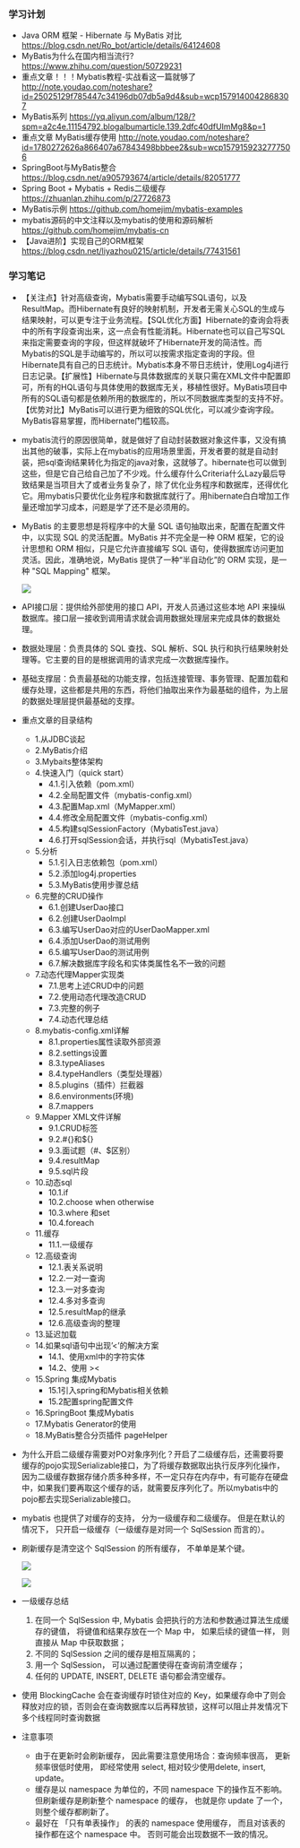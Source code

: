 ### 学习计划
* Java ORM 框架 - Hibernate 与 MyBatis 对比 https://blog.csdn.net/Ro_bot/article/details/64124608
* MyBatis为什么在国内相当流行? https://www.zhihu.com/question/50729231
* 重点文章！！！Mybatis教程-实战看这一篇就够了 http://note.youdao.com/noteshare?id=25025129f785447c34196db07db5a9d4&sub=wcp1579140042868307
* MyBatis系列 https://yq.aliyun.com/album/128/?spm=a2c4e.11154792.blogalbumarticle.139.2dfc40dfUImMg8&p=1
* 重点文章 MyBatis缓存使用 http://note.youdao.com/noteshare?id=1780272626a866407a67843498bbbee2&sub=wcp1579159232777506
* SpringBoot与MyBatis整合 https://blog.csdn.net/a905793674/article/details/82051777
* Spring Boot + Mybatis + Redis二级缓存 https://zhuanlan.zhihu.com/p/27726873
* MyBatis示例 https://github.com/homejim/mybatis-examples
* mybatis源码的中文注释以及mybatis的使用和源码解析 https://github.com/homejim/mybatis-cn
* 【Java进阶】实现自己的ORM框架 https://blog.csdn.net/liyazhou0215/article/details/77431561

### 学习笔记
* 【关注点】针对高级查询，Mybatis需要手动编写SQL语句，以及ResultMap。而Hibernate有良好的映射机制，开发者无需关心SQL的生成与结果映射，可以更专注于业务流程。【SQL优化方面】Hibernate的查询会将表中的所有字段查询出来，这一点会有性能消耗。Hibernate也可以自己写SQL来指定需要查询的字段，但这样就破坏了Hibernate开发的简洁性。而Mybatis的SQL是手动编写的，所以可以按需求指定查询的字段。但Hibernate具有自己的日志统计。Mybatis本身不带日志统计，使用Log4j进行日志记录。【扩展性】Hibernate与具体数据库的关联只需在XML文件中配置即可，所有的HQL语句与具体使用的数据库无关，移植性很好。MyBatis项目中所有的SQL语句都是依赖所用的数据库的，所以不同数据库类型的支持不好。【优势对比】MyBatis可以进行更为细致的SQL优化，可以减少查询字段。MyBatis容易掌握，而Hibernate门槛较高。
* mybatis流行的原因很简单，就是做好了自动封装数据对象这件事，又没有搞出其他的破事，实际上在mybatis的应用场景里面，开发者要的就是自动封装，把sql查询结果转化为指定的java对象，这就够了。hibernate也可以做到这些，但是它自己给自己加了不少戏。什么缓存什么Criteria什么Lazy最后导致结果是当项目大了或者业务复杂了，除了优化业务程序和数据库，还得优化它。用mybatis只要优化业务程序和数据库就行了。用hibernate白白增加工作量还增加学习成本，问题是学了还不是必须用的。
* MyBatis 的主要思想是将程序中的大量 SQL 语句抽取出来，配置在配置文件中，以实现 SQL 的灵活配置。MyBatis 并不完全是一种 ORM 框架，它的设计思想和 ORM 相似，只是它允许直接编写 SQL 语句，使得数据库访问更加灵活。因此，准确地说，MyBatis 提供了一种“半自动化”的 ORM 实现，是一种 "SQL Mapping" 框架。

    ![](png/mybatis-architecture.jpg)
* API接口层：提供给外部使用的接口 API，开发人员通过这些本地 API 来操纵数据库。接口层一接收到调用请求就会调用数据处理层来完成具体的数据处理。
* 数据处理层：负责具体的 SQL 查找、SQL 解析、SQL 执行和执行结果映射处理等。它主要的目的是根据调用的请求完成一次数据库操作。
* 基础支撑层：负责最基础的功能支撑，包括连接管理、事务管理、配置加载和缓存处理，这些都是共用的东西，将他们抽取出来作为最基础的组件，为上层的数据处理层提供最基础的支撑。
*  重点文章的目录结构
    * 1.从JDBC谈起
    * 2.MyBatis介绍
    * 3.Mybaits整体架构
    * 4.快速入门（quick start）
        * 4.1.引入依赖（pom.xml）
        * 4.2.全局配置文件（mybatis-config.xml）
        * 4.3.配置Map.xml（MyMapper.xml）
        * 4.4.修改全局配置文件（mybatis-config.xml）
        * 4.5.构建sqlSessionFactory（MybatisTest.java）
        * 4.6.打开sqlSession会话，并执行sql（MybatisTest.java）
    * 5.分析
        * 5.1.引入日志依赖包（pom.xml）
        * 5.2.添加log4j.properties
        * 5.3.MyBatis使用步骤总结
    * 6.完整的CRUD操作
        * 6.1.创建UserDao接口
        * 6.2.创建UserDaoImpl
        * 6.3.编写UserDao对应的UserDaoMapper.xml
        * 6.4.添加UserDao的测试用例
        * 6.5.编写UserDao的测试用例
        * 6.7.解决数据库字段名和实体类属性名不一致的问题
    * 7.动态代理Mapper实现类
        * 7.1.思考上述CRUD中的问题
        * 7.2.使用动态代理改造CRUD
        * 7.3.完整的例子
        * 7.4.动态代理总结
    * 8.mybatis-config.xml详解
        * 8.1.properties属性读取外部资源
        * 8.2.settings设置
        * 8.3.typeAliases
        * 8.4.typeHandlers（类型处理器）
        * 8.5.plugins（插件）拦截器
        * 8.6.environments(环境)
        * 8.7.mappers
    * 9.Mapper XML文件详解
        * 9.1.CRUD标签
        * 9.2.#{}和${}
        * 9.3.面试题（#、$区别）
        * 9.4.resultMap
        * 9.5.sql片段
    * 10.动态sql
        * 10.1.if
        * 10.2.choose when otherwise
        * 10.3.where 和set
        * 10.4.foreach
    * 11.缓存
        * 11.1.一级缓存
    * 12.高级查询
        * 12.1.表关系说明
        * 12.2.一对一查询
        * 12.3.一对多查询
        * 12.4.多对多查询
        * 12.5.resultMap的继承
        * 12.6.高级查询的整理
    * 13.延迟加载
    * 14.如果sql语句中出现’<’的解决方案
        * 14.1、使用xml中的字符实体
        * 14.2、使用 ><
    * 15.Spring 集成Mybatis
        * 15.1引入spring和Mybatis相关依赖
        * 15.2配置spring配置文件
    * 16.SpringBoot 集成Mybatis
    * 17.Mybatis Generator的使用
    * 18.MyBatis整合分页插件 pageHelper
* 为什么开启二级缓存需要对PO对象序列化？开启了二级缓存后，还需要将要缓存的pojo实现Serializable接口，为了将缓存数据取出执行反序列化操作，因为二级缓存数据存储介质多种多样，不一定只存在内存中，有可能存在硬盘中，如果我们要再取这个缓存的话，就需要反序列化了。所以mybatis中的pojo都去实现Serializable接口。
* mybatis 也提供了对缓存的支持， 分为一级缓存和二级缓存。 但是在默认的情况下， 只开启一级缓存（一级缓存是对同一个 SqlSession 而言的）。
* 刷新缓存是清空这个 SqlSession 的所有缓存， 不单单是某个键。

    ![](png/mybatis-level1-cache.png)

    ![](png/mybatis-level2-cache.png)
* 一级缓存总结
    1. 在同一个 SqlSession 中, Mybatis 会把执行的方法和参数通过算法生成缓存的键值， 将键值和结果存放在一个 Map 中， 如果后续的键值一样， 则直接从 Map 中获取数据；
    2. 不同的 SqlSession 之间的缓存是相互隔离的；
    3. 用一个 SqlSession， 可以通过配置使得在查询前清空缓存；
    4. 任何的 UPDATE, INSERT, DELETE 语句都会清空缓存。
* 使用 BlockingCache 会在查询缓存时锁住对应的 Key，如果缓存命中了则会释放对应的锁，否则会在查询数据库以后再释放锁，这样可以阻止并发情况下多个线程同时查询数据
* 注意事项
    * 由于在更新时会刷新缓存， 因此需要注意使用场合：查询频率很高， 更新频率很低时使用， 即经常使用 select, 相对较少使用delete, insert, update。
    * 缓存是以 namespace 为单位的，不同 namespace 下的操作互不影响。但刷新缓存是刷新整个 namespace 的缓存， 也就是你 update 了一个， 则整个缓存都刷新了。
    * 最好在 「只有单表操作」 的表的 namespace 使用缓存， 而且对该表的操作都在这个 namespace 中。 否则可能会出现数据不一致的情况。
